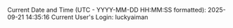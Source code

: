 Current Date and Time (UTC - YYYY-MM-DD HH:MM:SS formatted): 2025-09-21 14:35:16
Current User's Login: luckyaiman
